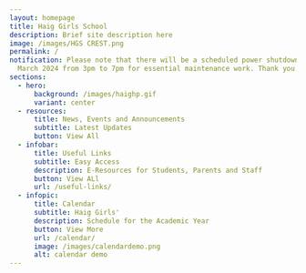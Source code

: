 ```yaml
---
layout: homepage
title: Haig Girls School
description: Brief site description here
image: /images/HGS CREST.png
permalink: /
notification: Please note that there will be a scheduled power shutdown on 8
  March 2024 from 3pm to 7pm for essential maintenance work. Thank you.
sections:
  - hero:
      background: /images/haighp.gif
      variant: center
  - resources:
      title: News, Events and Announcements
      subtitle: Latest Updates
      button: View All
  - infobar:
      title: Useful Links
      subtitle: Easy Access
      description: E-Resources for Students, Parents and Staff
      button: View ALl
      url: /useful-links/
  - infopic:
      title: Calendar
      subtitle: Haig Girls'
      description: Schedule for the Academic Year
      button: View More
      url: /calendar/
      image: /images/calendardemo.png
      alt: calendar demo
---
```

